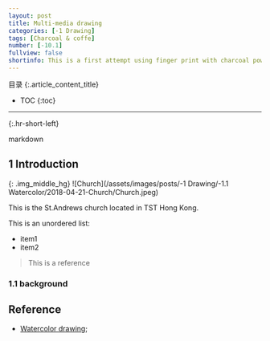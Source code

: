 ```yaml
---
layout: post
title: Multi-media drawing 
categories: [-1 Drawing]
tags: [Charcoal & coffe]
number: [-10.1]
fullview: false
shortinfo: This is a first attempt using finger print with charcoal powder to draw my portrait i. The reason to choose this church is to learn mixing traditional tool and creative tool.
---
```

目录
{:.article_content_title}

* TOC
{:toc}

---
{:.hr-short-left}

markdown

## 1 Introduction

{: .img_middle_hg}
![Church](/assets/images/posts/-1 Drawing/-1.1 Watercolor/2018-04-21-Church/Church.jpeg)

This is the St.Andrews church located in TST Hong Kong.

This is an unordered list:

- item1
- item2

> This is a reference

### 1.1 background


## Reference

- [Watercolor drawing](https://www.youtube.com/watch?v=qDqpmSwyHqQ);





